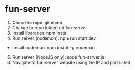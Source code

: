 # fun-server
1. Clone the repo: git clone <repo url>
2. Change to repo folder: cd fun-server
3. Install libararies: npm install
4. Run server (nodemon): npm run start:dev
 * Install nodemon: npm install -g nodemon
5. Run server (NodeJS only): node fun-server.js
6. Navigate to fun-server website using the IP and port listed
